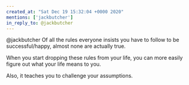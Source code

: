 ```yaml
---
created_at: "Sat Dec 19 15:32:04 +0000 2020"
mentions: ['jackbutcher']
in_reply_to: @jackbutcher
---
```


@jackbutcher Of all the rules everyone insists you have to follow to be successful/happy, almost none are actually true. 

When you start dropping these rules from your life, you can more easily figure out what your life means to you.

Also, it teaches you to challenge your assumptions.